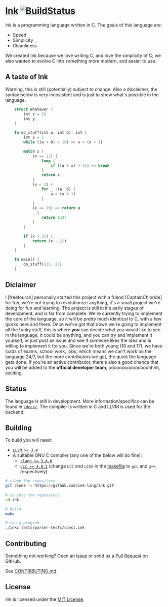 [Ink](http://ink-lang.github.io) [![BuildStatus](https://travis-ci.org/ink-lang/ink.svg?branch=master)](https://travis-ci.org/ink-lang/ink)
===

Ink is a programming language written in C. The goals of this language are:

* Speed
* Simplicity
* Cleanliness

We created Ink because we love writing C, and love the simplicity of C; we also wanted to evolve C
into something more modern, and easier to use.

A taste of Ink
------
Warning, this is still (potentially) subject to change. Also a disclaimer,
the syntax below is very incosistent and is just to show what's possible in the 
language.
```rust
	struct Whatever {
		int x = 10
		int y
	}

	fn do_stuff(int a, int b): int {
		int x = 5
		while ((a + b) > 10) => x = (x + 1)

		match x {
			(x == 12) {
				loop {
					if ((a + x) > 21) => break
				}
				return x
			}
			(x < 2) {
				for _ :(a, b) {
					a = (x + 1)
				}
			}
			(x == 29) => return a
			_ {
				return 1337
			}
		}

		if (x > 21) {
			return (x - 21)
		}
	}

	fn main() {
		do_stuff(125, 25)
	}
```
Diclaimer
------

I [freefouran] personally started this project with a friend [CaptainChloride] for fun, we're not
trying to revolutionize anything, it's a small project we're doing for fun and learning. The project
is still in it's early stages of development, and is far from complete. We're currently trying to
implement the core of the language, so it will be pretty much identical to C, with a few quirks here
and there. Once we've got that down we're going to implement all the funky stuff, this is where **you**
can decide what you would like to see in the language, it could be anything, and you can try and implement
it yourself, or just post an issue and see if someone likes the idea and is willing to implement it for you.
Since we're both young (16 and 17), we have loads of exams, school work, jobs, which means we can't 
work on the language 24/7, but the more contributors we get, the quick the language gets done. If you're
an active contributor, there's also a good chance that you will be added to the **official developer team**,
ooooooooooooooohhhh, exciting.

Status
------

The language is still in development. More information/specifics
can be found in [`/docs/`](/docs/). The compiler is written in C
and LLVM is used for the backend.

Building
--------

To build you will need:

 - [`LLVM >= 3.4`](http://llvm.org/releases/download.html)
 - A suitable GNU C compiler (any one of the below will do fine):
   - [`clang >= 3.4.0`](http://llvm.org/releases/download.html)
   - [`gcc >= 4.8.1`](https://gcc.gnu.org/) (change `LCC` and 
     `LCXX` in the [makefile](/Makefile) to `gcc` and `g++`, respectively)

```bash
# clone the repository
git clone -v https://github.com/ink-lang/ink.git
    
# cd into the repository
cd ink

# build
make

# run a program
./inkc tests/parser-tests/const.ink
```

Contributing
------------

Something not working? Open an [Issue](https://github.com/ink-lang/ink/issues)
or send us a [Pull Request](https://github.com/ink-lang/ink/pulls)
on GitHub.

See [CONTRIBUTING.md](/CONTRIBUTING.md).

License
-------

Ink is licensed under the [MIT License](/LICENSE.md).
